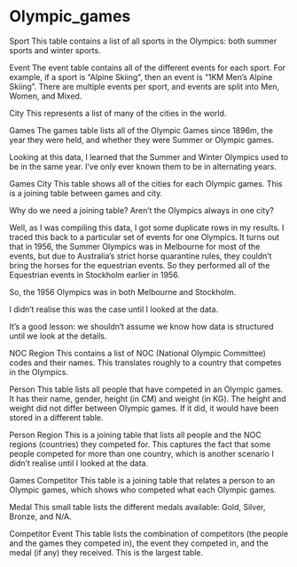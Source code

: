 # Olympic_games
Sport
This table contains a list of all sports in the Olympics: both summer sports and winter sports.

Event
The event table contains all of the different events for each sport. For example, if a sport is “Alpine Skiing”, then an event is “1KM Men’s Alpine Skiing”. There are multiple events per sport, and events are split into Men, Women, and Mixed.

City
This represents a list of many of the cities in the world.

Games
The games table lists all of the Olympic Games since 1896m, the year they were held, and whether they were Summer or Olympic games.

Looking at this data, I learned that the Summer and Winter Olympics used to be in the same year. I’ve only ever known them to be in alternating years.

Games City
This table shows all of the cities for each Olympic games. This is a joining table between games and city.

Why do we need a joining table? Aren’t the Olympics always in one city?

Well, as I was compiling this data, I got some duplicate rows in my results. I traced this back to a particular set of events for one Olympics. It turns out that in 1956, the Summer Olympics was in Melbourne for most of the events, but due to Australia’s strict horse quarantine rules, they couldn’t bring the horses for the equestrian events. So they performed all of the Equestrian events in Stockholm earlier in 1956.

So, the 1956 Olympics was in both Melbourne and Stockholm.

I didn’t realise this was the case until I looked at the data.

It’s a good lesson: we shouldn’t assume we know how data is structured until we look at the details.

NOC Region
This contains a list of NOC (National Olympic Committee) codes and their names. This translates roughly to a country that competes in the Olympics.

Person
This table lists all people that have competed in an Olympic games. It has their name, gender, height (in CM) and weight (in KG). The height and weight did not differ between Olympic games. If it did, it would have been stored in a different table.

Person Region
This is a joining table that lists all people and the NOC regions (countries) they competed for. This captures the fact that some people competed for more than one country, which is another scenario I didn’t realise until I looked at the data.

Games Competitor
This table is a joining table that relates a person to an Olympic games, which shows who competed what each Olympic games.

Medal
This small table lists the different medals available: Gold, Silver, Bronze, and N/A.

Competitor Event
This table lists the combination of competitors (the people and the games they competed in), the event they competed in, and the medal (if any) they received. This is the largest table.